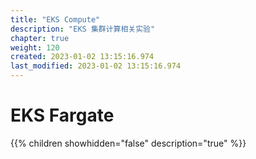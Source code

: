 ```yaml
---
title: "EKS Compute"
description: "EKS 集群计算相关实验"
chapter: true
weight: 120
created: 2023-01-02 13:15:16.974
last_modified: 2023-01-02 13:15:16.974
---
```


# EKS Fargate

{{% children showhidden="false" description="true" %}}

